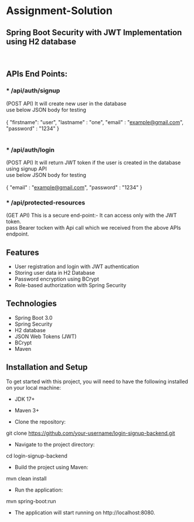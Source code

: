 # Assignment-Solution
## Spring Boot Security with JWT Implementation using H2 database

<br>

## APIs End Points:

### * /api/auth/signup
(POST API) It will create new user in the database <br>
use below JSON body for testing <br>
<br>
{
"firstname": "user",
"lastname" : "one",
"email" : "example@gmail.com",
"password" : "1234"
} <br>
<br>
### * /api/auth/login
(POST API) It will return JWT token if the user is created in the database using signup API <br>
use below JSON body for testing <br>
<br>
{
"email" : "example@gmail.com",
"password" : "1234"
}
<br>
### * /api/protected-resources

(GET API) This is a secure end-point:- It can access only with the JWT token.<br>
pass Bearer tocken with Api call which we received from the above APIs endpoint.<br>


## Features
* User registration and login with JWT authentication
* Storing user data in H2 Database
* Password encryption using BCrypt
* Role-based authorization with Spring Security


## Technologies
* Spring Boot 3.0
* Spring Security
* H2 database
* JSON Web Tokens (JWT)
* BCrypt
* Maven
 
## Installation and Setup
To get started with this project, you will need to have the following installed on your local machine:

* JDK 17+
* Maven 3+

* Clone the repository:

git clone https://github.com/your-username/login-signup-backend.git

* Navigate to the project directory:

cd login-signup-backend

* Build the project using Maven:

mvn clean install

* Run the application:

mvn spring-boot:run

* The application will start running on http://localhost:8080.




